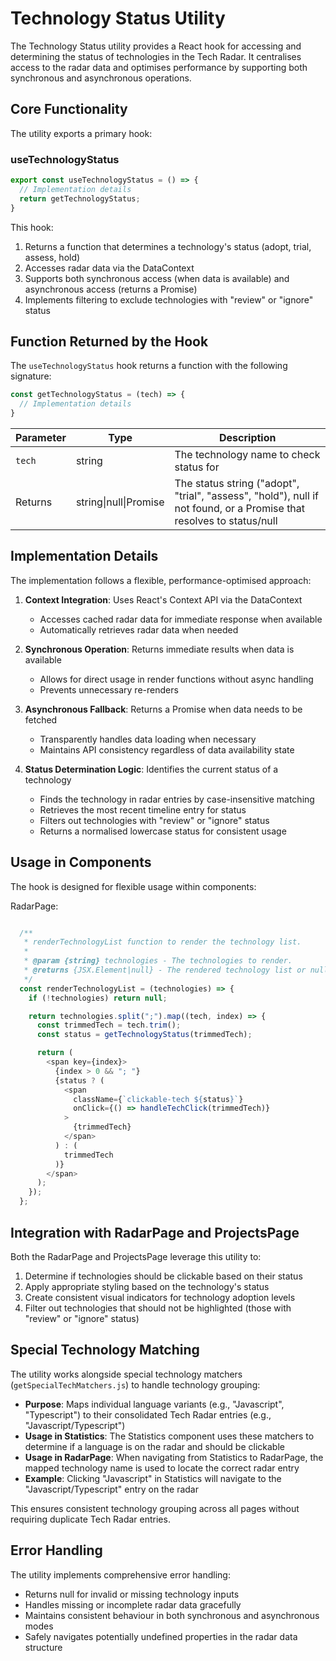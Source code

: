 # Technology Status Utility

The Technology Status utility provides a React hook for accessing and determining the status of technologies in the Tech Radar. It centralises access to the radar data and optimises performance by supporting both synchronous and asynchronous operations.

## Core Functionality

The utility exports a primary hook:

### useTechnologyStatus

```javascript
export const useTechnologyStatus = () => {
  // Implementation details
  return getTechnologyStatus;
}
```

This hook:

1. Returns a function that determines a technology's status (adopt, trial, assess, hold)
2. Accesses radar data via the DataContext
3. Supports both synchronous access (when data is available) and asynchronous access (returns a Promise)
4. Implements filtering to exclude technologies with "review" or "ignore" status

## Function Returned by the Hook

The `useTechnologyStatus` hook returns a function with the following signature:

```javascript
const getTechnologyStatus = (tech) => {
  // Implementation details
}
```

| Parameter | Type | Description |
|-----------|------|-------------|
| `tech` | string | The technology name to check status for |
| Returns | string\|null\|Promise | The status string ("adopt", "trial", "assess", "hold"), null if not found, or a Promise that resolves to status/null |

## Implementation Details

The implementation follows a flexible, performance-optimised approach:

1. **Context Integration**: Uses React's Context API via the DataContext

    - Accesses cached radar data for immediate response when available
    - Automatically retrieves radar data when needed

2. **Synchronous Operation**: Returns immediate results when data is available

    - Allows for direct usage in render functions without async handling
    - Prevents unnecessary re-renders

3. **Asynchronous Fallback**: Returns a Promise when data needs to be fetched

    - Transparently handles data loading when necessary
    - Maintains API consistency regardless of data availability state

4. **Status Determination Logic**: Identifies the current status of a technology

    - Finds the technology in radar entries by case-insensitive matching
    - Retrieves the most recent timeline entry for status
    - Filters out technologies with "review" or "ignore" status 
    - Returns a normalised lowercase status for consistent usage

## Usage in Components

The hook is designed for flexible usage within components:

RadarPage:
```javascript

  /**
   * renderTechnologyList function to render the technology list.
   *
   * @param {string} technologies - The technologies to render.
   * @returns {JSX.Element|null} - The rendered technology list or null if not found.
   */
  const renderTechnologyList = (technologies) => {
    if (!technologies) return null;

    return technologies.split(";").map((tech, index) => {
      const trimmedTech = tech.trim();
      const status = getTechnologyStatus(trimmedTech);

      return (
        <span key={index}>
          {index > 0 && "; "}
          {status ? (
            <span
              className={`clickable-tech ${status}`}
              onClick={() => handleTechClick(trimmedTech)}
            >
              {trimmedTech}
            </span>
          ) : (
            trimmedTech
          )}
        </span>
      );
    });
  };
```

## Integration with RadarPage and ProjectsPage

Both the RadarPage and ProjectsPage leverage this utility to:

1. Determine if technologies should be clickable based on their status
2. Apply appropriate styling based on the technology's status
3. Create consistent visual indicators for technology adoption levels
4. Filter out technologies that should not be highlighted (those with "review" or "ignore" status)

## Special Technology Matching

The utility works alongside special technology matchers (`getSpecialTechMatchers.js`) to handle technology grouping:

- **Purpose**: Maps individual language variants (e.g., "Javascript", "Typescript") to their consolidated Tech Radar entries (e.g., "Javascript/Typescript")
- **Usage in Statistics**: The Statistics component uses these matchers to determine if a language is on the radar and should be clickable
- **Usage in RadarPage**: When navigating from Statistics to RadarPage, the mapped technology name is used to locate the correct radar entry
- **Example**: Clicking "Javascript" in Statistics will navigate to the "Javascript/Typescript" entry on the radar

This ensures consistent technology grouping across all pages without requiring duplicate Tech Radar entries.

## Error Handling

The utility implements comprehensive error handling:

- Returns null for invalid or missing technology inputs
- Handles missing or incomplete radar data gracefully
- Maintains consistent behaviour in both synchronous and asynchronous modes
- Safely navigates potentially undefined properties in the radar data structure
